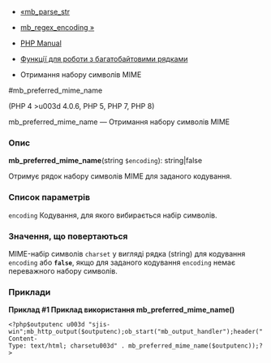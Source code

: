 - [«mb_parse_str](function.mb-parse-str.md)
- [mb_regex_encoding »](function.mb-regex-encoding.md)

- [PHP Manual](index.md)
- [Функції для роботи з багатобайтовими рядками](ref.mbstring.md)
- Отримання набору символів MIME

#mb_preferred_mime_name

(PHP 4 \>u003d 4.0.6, PHP 5, PHP 7, PHP 8)

mb_preferred_mime_name — Отримання набору символів MIME

### Опис

**mb_preferred_mime_name**(string `$encoding`): string\|false

Отримує рядок набору символів MIME для заданого кодування.

### Список параметрів

`encoding`
Кодування, для якого вибирається набір символів.

### Значення, що повертаються

MIME-набір символів `charset` у вигляді рядка (string) для кодування
`encoding` або **`false`**, якщо для заданого кодування `encoding` немає
переважного набору символів.

### Приклади

**Приклад #1 Приклад використання **mb_preferred_mime_name()****

` <?php$outputenc u003d "sjis-win";mb_http_output($outputenc);ob_start("mb_output_handler");header("Content-Type: text/html; charsetu003d" . mb_preferred_mime_name($outputenc));?> `

